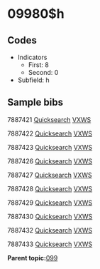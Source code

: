 # 09980$h

## Codes

-   Indicators
    -   First: 8
    -   Second: 0
-   Subfield: h

## Sample bibs

7887421 [Quicksearch](https://search.library.yale.edu/catalog/7887421) [VXWS](http://prodorbis.library.yale.edu:7014/vxws/GetHoldingsService?bibId=7887421)

7887422 [Quicksearch](https://search.library.yale.edu/catalog/7887422) [VXWS](http://prodorbis.library.yale.edu:7014/vxws/GetHoldingsService?bibId=7887422)

7887423 [Quicksearch](https://search.library.yale.edu/catalog/7887423) [VXWS](http://prodorbis.library.yale.edu:7014/vxws/GetHoldingsService?bibId=7887423)

7887426 [Quicksearch](https://search.library.yale.edu/catalog/7887426) [VXWS](http://prodorbis.library.yale.edu:7014/vxws/GetHoldingsService?bibId=7887426)

7887427 [Quicksearch](https://search.library.yale.edu/catalog/7887427) [VXWS](http://prodorbis.library.yale.edu:7014/vxws/GetHoldingsService?bibId=7887427)

7887428 [Quicksearch](https://search.library.yale.edu/catalog/7887428) [VXWS](http://prodorbis.library.yale.edu:7014/vxws/GetHoldingsService?bibId=7887428)

7887429 [Quicksearch](https://search.library.yale.edu/catalog/7887429) [VXWS](http://prodorbis.library.yale.edu:7014/vxws/GetHoldingsService?bibId=7887429)

7887430 [Quicksearch](https://search.library.yale.edu/catalog/7887430) [VXWS](http://prodorbis.library.yale.edu:7014/vxws/GetHoldingsService?bibId=7887430)

7887432 [Quicksearch](https://search.library.yale.edu/catalog/7887432) [VXWS](http://prodorbis.library.yale.edu:7014/vxws/GetHoldingsService?bibId=7887432)

7887433 [Quicksearch](https://search.library.yale.edu/catalog/7887433) [VXWS](http://prodorbis.library.yale.edu:7014/vxws/GetHoldingsService?bibId=7887433)

**Parent topic:**[099](../../tags/099/099.md)

